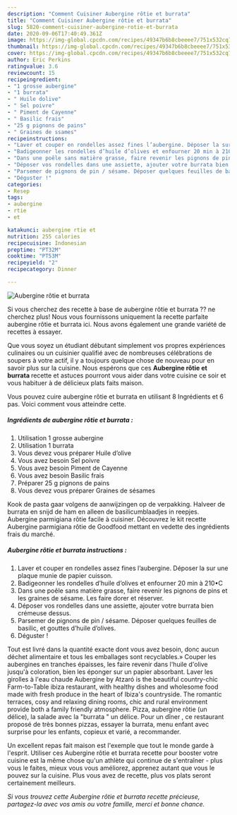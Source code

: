 ```yaml
---
description: "Comment Cuisiner Aubergine rôtie et burrata"
title: "Comment Cuisiner Aubergine rôtie et burrata"
slug: 5820-comment-cuisiner-aubergine-rotie-et-burrata
date: 2020-09-06T17:40:49.361Z
image: https://img-global.cpcdn.com/recipes/49347b6b8cbeeee7/751x532cq70/aubergine-rotie-et-burrata-photo-principale-de-la-recette.jpg
thumbnail: https://img-global.cpcdn.com/recipes/49347b6b8cbeeee7/751x532cq70/aubergine-rotie-et-burrata-photo-principale-de-la-recette.jpg
cover: https://img-global.cpcdn.com/recipes/49347b6b8cbeeee7/751x532cq70/aubergine-rotie-et-burrata-photo-principale-de-la-recette.jpg
author: Eric Perkins
ratingvalue: 3.6
reviewcount: 15
recipeingredient:
- "1 grosse aubergine"
- "1 burrata"
- " Huile dolive"
- " Sel poivre"
- " Piment de Cayenne"
- " Basilic frais"
- "25 g pignons de pains"
- " Graines de ssames"
recipeinstructions:
- "Laver et couper en rondelles assez fines l’aubergine. Déposer la sur une plaque munie de papier cuisson."
- "Badigeonner les rondelles d’huile d’olives et enfourner 20 min à 210•C"
- "Dans une poêle sans matière grasse, faire revenir les pignons de pins et les graines de sésame. Les faire dorer et réserver."
- "Déposer vos rondelles dans une assiette, ajouter votre burrata bien crémeuse dessus."
- "Parsemer de pignons de pin / sésame. Déposer quelques feuilles de basilic, et gouttes d’huile d’olives."
- "Déguster !"
categories:
- Resep
tags:
- aubergine
- rtie
- et

katakunci: aubergine rtie et 
nutrition: 255 calories
recipecuisine: Indonesian
preptime: "PT32M"
cooktime: "PT53M"
recipeyield: "2"
recipecategory: Dinner

---
```



![Aubergine rôtie et burrata](https://img-global.cpcdn.com/recipes/49347b6b8cbeeee7/751x532cq70/aubergine-rotie-et-burrata-photo-principale-de-la-recette.jpg)

Si vous cherchez des recette à base de aubergine rôtie et burrata ?? ne cherchez plus! Nous vous fournissons uniquement la recette parfaite aubergine rôtie et burrata ici. Nous avons également une grande variété de recettes à essayer.

Que vous soyez un étudiant débutant simplement vos propres expériences culinaires ou un cuisinier qualifié avec de nombreuses célébrations de soupers à votre actif, il y a toujours quelque chose de nouveau pour en savoir plus sur la cuisine. Nous espérons que ces <strong> Aubergine rôtie et burrata </strong> recette et astuces pourront vous aider dans votre cuisine ce soir et vous habituer à de délicieux plats faits maison.

<!--inarticleads1-->

Vous pouvez cuire aubergine rôtie et burrata en utilisant 8 Ingrédients et 6 pas. Voici comment vous atteindre cette.

##### Ingrédients de aubergine rôtie et burrata :

1. Utilisation 1 grosse aubergine
1. Utilisation 1 burrata
1. Vous devez vous préparer  Huile d’olive
1. Vous avez besoin  Sel poivre
1. Vous avez besoin  Piment de Cayenne
1. Vous avez besoin  Basilic frais
1. Préparer 25 g pignons de pains
1. Vous devez vous préparer  Graines de sésames


Kook de pasta gaar volgens de aanwijzingen op de verpakking. Halveer de burrata en snijd de ham en alleen de basilicumblaadjes in reepjes. Aubergine parmigiana rôtie facile à cuisiner. Découvrez le kit recette Aubergine parmigiana rôtie de Goodfood mettant en vedette des ingrédients frais du marché. 

<!--inarticleads2-->

##### Aubergine rôtie et burrata instructions :

1. Laver et couper en rondelles assez fines l’aubergine. Déposer la sur une plaque munie de papier cuisson.
1. Badigeonner les rondelles d’huile d’olives et enfourner 20 min à 210•C
1. Dans une poêle sans matière grasse, faire revenir les pignons de pins et les graines de sésame. Les faire dorer et réserver.
1. Déposer vos rondelles dans une assiette, ajouter votre burrata bien crémeuse dessus.
1. Parsemer de pignons de pin / sésame. Déposer quelques feuilles de basilic, et gouttes d’huile d’olives.
1. Déguster !


Tout est livré dans la quantité exacte dont vous avez besoin, donc aucun déchet alimentaire et tous les emballages sont recyclables.» Couper les aubergines en tranches épaisses, les faire revenir dans l&#39;huile d&#39;olive jusqu&#39;à coloration, bien les éponger sur un papier absorbant. Laver les girolles à l&#39;eau chaude Aubergine by Atzaró is the beautiful country-chic Farm-to-Table ibiza restaurant, with healthy dishes and wholesome food made with fresh produce in the heart of Ibiza&#39;s countryside. The romantic terraces, cosy and relaxing dining rooms, chic and rural environment provide both a family friendly atmosphere. Pizza, aubergine rôtie (un délice), la salade avec la &#34;burrata &#34; un délice. Pour un dîner , ce restaurant proposé de très bonnes pizzas, essayer la burrata, menu enfant avec surprise pour les enfants, copieux et varié, a recommander. 

<!--inarticleads1-->

<p>
Un excellent repas fait maison est l'exemple que tout le monde garde à l'esprit. Utiliser ces Aubergine rôtie et burrata recette pour booster votre cuisine est la même chose qu'un athlète qui continue de s'entraîner - plus vous le faites, mieux vous vous améliorez, apprenez autant que vous le pouvez sur la cuisine. Plus vous avez de recette, plus vos plats seront certainement meilleurs.
</p>

<p>
<i>Si vous trouvez cette Aubergine rôtie et burrata recette précieuse, partagez-la avec vos amis ou votre famille, merci et bonne chance.</i>
</p>
